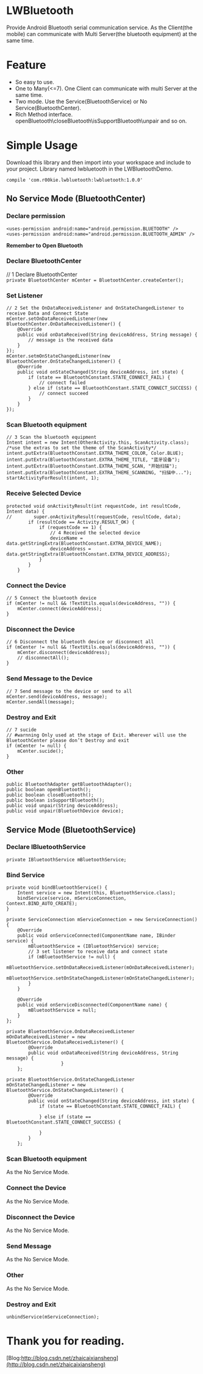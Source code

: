 LWBluetooth
===
Provide Android Bluetooth serial communication service. As the Client(the mobile) can communicate with Multi Server(the bluetooth equipment) at the same time. 

# Feature
* So easy to use. 
* One to Many(<=7). One Client can communicate with multi Server at the same time.
* Two mode. Use the Service(BluetoothService) or No Service(BluetoothCenter).
* Rich Method interface. openBluetooth\closeBluetooth\isSupportBluetooth\unpair and so on.

# Simple Usage
Download this library and then import into your workspace and include to your project. Library named lwbluetooth in the LWBluetoothDemo.

```
compile 'com.r00kie.lwbluetooth:lwbluetooth:1.0.0'
```

## No Service Mode (BluetoothCenter)

### Declare permission
```
<uses-permission android:name="android.permission.BLUETOOTH" />
<uses-permission android:name="android.permission.BLUETOOTH_ADMIN" />
```

**Remember to Open Bluetooth**

### Declare BluetoothCenter
// 1 Declare BluetoothCenter  
`private BluetoothCenter mCenter = BluetoothCenter.createCenter();`

### Set Listener
```
// 2 Set the OnDataReceivedListener and OnStateChangedListener to receive Data and Connect State  
mCenter.setOnDataReceivedListener(new BluetoothCenter.OnDataReceivedListener() {  
    @Override  
    public void onDataReceived(String deviceAddress, String message) {  
        // message is the received data  
    }  
});  
mCenter.setmOnStateChangedListener(new BluetoothCenter.OnStateChangedListener() {  
    @Override  
    public void onStateChanged(String deviceAddress, int state) {  
        if (state == BluetoothConstant.STATE_CONNECT_FAIL) {  
            // connect failed  
        } else if (state == BluetoothConstant.STATE_CONNECT_SUCCESS) {  
            // connect succeed  
        }  
    }  
});  
```

### Scan Bluetooth equipment
```
// 3 Scan the bluetooth equipment
Intent intent = new Intent(OtherActivity.this, ScanActivity.class);
/*use the extras to set the theme of the ScanActivity*/
intent.putExtra(BluetoothConstant.EXTRA_THEME_COLOR, Color.BLUE);
intent.putExtra(BluetoothConstant.EXTRA_THEME_TITLE, "蓝牙设备");
intent.putExtra(BluetoothConstant.EXTRA_THEME_SCAN, "开始扫描");
intent.putExtra(BluetoothConstant.EXTRA_THEME_SCANNING, "扫描中...");
startActivityForResult(intent, 1);
```

### Receive Selected Device
```
protected void onActivityResult(int requestCode, int resultCode, Intent data) {
//        super.onActivityResult(requestCode, resultCode, data);
        if (resultCode == Activity.RESULT_OK) {
            if (requestCode == 1) {
                // 4 Received the selected device
                deviceName = data.getStringExtra(BluetoothConstant.EXTRA_DEVICE_NAME);
                deviceAddress = data.getStringExtra(BluetoothConstant.EXTRA_DEVICE_ADDRESS); 
            }
        }
    }
```

### Connect the Device
```
// 5 Connect the bluetooth device  
if (mCenter != null && !TextUtils.equals(deviceAddress, "")) {
    mCenter.connect(deviceAddress);
}
```

### Disconnect the Device
```
// 6 Disconnect the bluetooth device or disconnect all
if (mCenter != null && !TextUtils.equals(deviceAddress, "")) {
    mCenter.disconnect(deviceAddress);
    // disconnectAll();
}
```

### Send Message to the Device
```
// 7 Send message to the device or send to all
mCenter.send(deviceAddress, message);
mCenter.sendAll(message);
```

### Destroy and Exit
```
// 7 sucide
// #warnning Only used at the stage of Exit. Wherever will use the BluetoothCenter please don’t Destroy and exit
if (mCenter != null) {
    mCenter.sucide();
}
```

### Other
```
public BluetoothAdapter getBluetoothAdapter();
public boolean openBluetooth();
public boolean closeBluetooth();
public boolean isSupportBluetooth();
public void unpair(String deviceAddress);
public void unpair(BluetoothDevice device);
```

## Service Mode (BluetoothService)

### Declare IBluetoothService
`private IBluetoothService mBluetoothService;`  

### Bind Service
```
private void bindBluetoothService() {
    Intent service = new Intent(this, BluetoothService.class);
    bindService(service, mServiceConnection, Context.BIND_AUTO_CREATE);
}

private ServiceConnection mServiceConnection = new ServiceConnection() {
    @Override
    public void onServiceConnected(ComponentName name, IBinder service) {
        mBluetoothService = (IBluetoothService) service;
        // 3 set listener to receive data and connect state
        if (mBluetoothService != null) {
            mBluetoothService.setOnDataReceivedListener(mOnDataReceivedListener);
            mBluetoothService.setOnStateChangedListener(mOnStateChangedListener);
        }
    }

    @Override  
    public void onServiceDisconnected(ComponentName name) {  
        mBluetoothService = null;  
    }  
};

private BluetoothService.OnDataReceivedListener mOnDataReceivedListener = new   BluetoothService.OnDataReceivedListener() {
        @Override
        public void onDataReceived(String deviceAddress, String message) {
                    }
    };
  
private BluetoothService.OnStateChangedListener mOnStateChangedListener = new  BluetoothService.OnStateChangedListener() {
        @Override
        public void onStateChanged(String deviceAddress, int state) {
            if (state == BluetoothConstant.STATE_CONNECT_FAIL) {
                
            } else if (state == BluetoothConstant.STATE_CONNECT_SUCCESS) {
                
            }
        }
    };
```

### Scan Bluetooth equipment
As the No Service Mode.

### Connect the Device
As the No Service Mode.

### Disconnect the Device
As the No Service Mode.

### Send Message
As the No Service Mode.

### Other
As the No Service Mode.

### Destroy and Exit
`unbindService(mServiceConnection);`

# Thank you for reading.
[Blog:http://blog.csdn.net/zhaicaixiansheng](http://blog.csdn.net/zhaicaixiansheng)
